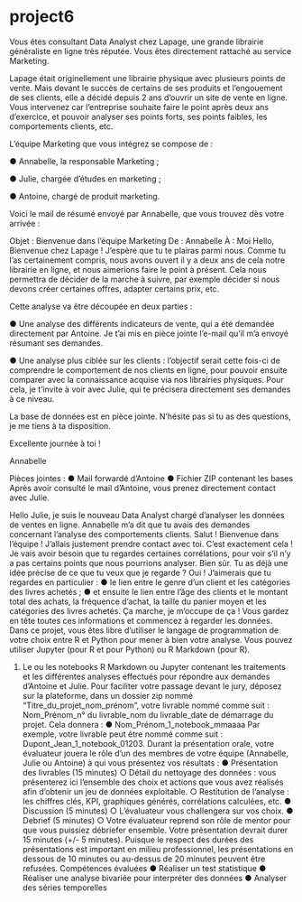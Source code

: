 # project6

Vous êtes consultant Data Analyst chez Lapage, une grande librairie
généraliste en ligne très réputée. Vous êtes directement rattaché au
service Marketing.

Lapage était originellement une librairie physique avec plusieurs
points de vente. Mais devant le succès de certains de ses produits et
l’engouement de ses clients, elle a décidé depuis 2 ans d’ouvrir un site
de vente en ligne. Vous intervenez car l’entreprise souhaite faire le
point après deux ans d’exercice, et pouvoir analyser ses points forts, ses
points faibles, les comportements clients, etc.

L’équipe Marketing que vous intégrez se compose de :

● Annabelle, la responsable Marketing ;

● Julie, chargée d’études en marketing ;

● Antoine, chargé de produit marketing.

Voici le mail de résumé envoyé par Annabelle, que vous trouvez dès
votre arrivée :

Objet : Bienvenue dans l’équipe Marketing
De : Annabelle
À : Moi
Hello,
Bienvenue chez Lapage ! J’espère que tu te plairas parmi nous.
Comme tu l’as certainement compris, nous avons ouvert il y a deux
ans de cela notre librairie en ligne, et nous aimerions faire le point à
présent. Cela nous permettra de décider de la marche à suivre, par
exemple décider si nous devons créer certaines offres, adapter
certains prix, etc.

Cette analyse va être découpée en deux parties :

● Une analyse des différents indicateurs de vente, qui a été
demandée directement par Antoine. Je t’ai mis en pièce
jointe l’e-mail qu’il m’a envoyé résumant ses demandes.

● Une analyse plus ciblée sur les clients : l’objectif serait cette
fois-ci de comprendre le comportement de nos clients en
ligne, pour pouvoir ensuite comparer avec la connaissance
acquise via nos librairies physiques. Pour cela, je t’invite à voir
avec Julie, qui te précisera directement ses demandes à ce
niveau.

La base de données est en pièce jointe. N’hésite pas si tu as des
questions, je me tiens à ta disposition.

Excellente journée à toi !

Annabelle

Pièces jointes :
● Mail forwardé d’Antoine
● Fichier ZIP contenant les bases
Après avoir consulté le mail d’Antoine, vous prenez directement
contact avec Julie.

Hello Julie, je suis le nouveau Data Analyst chargé d’analyser les
données de ventes en ligne. Annabelle m’a dit que tu avais des
demandes concernant l’analyse des comportements clients.
Salut ! Bienvenue dans l’équipe ! J’allais justement prendre
contact avec toi. C’est exactement cela ! Je vais avoir besoin
que tu regardes certaines corrélations, pour voir s’il n’y a pas
certains points que nous pourrions analyser.
Bien sûr. Tu as déjà une idée précise de ce que tu veux que je
regarde ?
Oui ! J’aimerais que tu regardes en particulier :
● le lien entre le genre d’un client et les catégories des
livres achetés ;
● et ensuite le lien entre l’âge des clients et le montant total
des achats, la fréquence d’achat, la taille du panier moyen
et les catégories des livres achetés.
Ça marche, je m’occupe de ça !
Vous gardez en tête toutes ces informations et commencez à regarder
les données.
Dans ce projet, vous êtes libre d’utiliser le langage de programmation
de votre choix entre R et Python pour mener à bien votre analyse.
Vous pouvez utiliser Jupyter (pour R et pour Python) ou R Markdown
(pour R).
1. Le ou les notebooks R Markdown ou Jupyter contenant les
traitements et les différentes analyses effectués pour répondre aux
demandes d’Antoine et Julie.
Pour faciliter votre passage devant le jury, déposez sur la plateforme,
dans un dossier zip nommé “Titre_du_projet_nom_prénom”, votre
livrable nommé comme suit : Nom_Prénom_n° du livrable_nom du
livrable_date de démarrage du projet. Cela donnera :
● Nom_Prénom_1_notebook_mmaaaa
Par exemple, votre livrable peut être nommé comme suit :
Dupont_Jean_1_notebook_01203.
Durant la présentation orale, votre évaluateur jouera le rôle d’un des
membres de votre équipe (Annabelle, Julie ou Antoine) à qui vous
présentez vos résultats :
● Présentation des livrables (15 minutes)
○ Détail du nettoyage des données : vous présenterez ici
l’ensemble des choix et actions que vous avez réalisés afin
d’obtenir un jeu de données exploitable.
○ Restitution de l’analyse : les chiffres clés, KPI, graphiques
générés, corrélations calculées, etc.
● Discussion (5 minutes)
○ L’évaluateur vous challengera sur vos choix.
● Debrief (5 minutes)
○ Votre évaluateur reprend son rôle de mentor pour que vous
puissiez débriefer ensemble.
Votre présentation devrait durer 15 minutes (+/- 5 minutes). Puisque le
respect des durées des présentations est important en milieu
professionnel, les présentations en dessous de 10 minutes ou
au-dessus de 20 minutes peuvent être refusées.
Compétences évaluées
● Réaliser un test statistique
● Réaliser une analyse bivariée pour interpréter des données
● Analyser des séries temporelles

